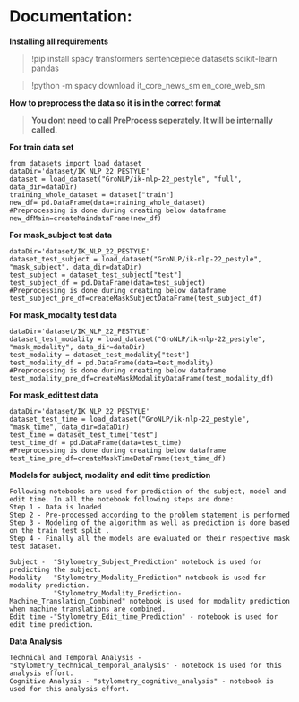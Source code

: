 # Documentation:

<b>Installing all requirements </b>
>!pip install spacy transformers sentencepiece datasets scikit-learn pandas

>!python -m spacy download it_core_news_sm en_core_web_sm

<b>How to preprocess the data so it is in the correct format </b>
>**You dont need to call PreProcess seperately. It will be internally called.**
><div>
    
<b>For train data set</b>

    from datasets import load_dataset
    dataDir='dataset/IK_NLP_22_PESTYLE'
    dataset = load_dataset("GroNLP/ik-nlp-22_pestyle", "full", data_dir=dataDir)
    training_whole_dataset = dataset["train"]
    new_df= pd.DataFrame(data=training_whole_dataset)
    #Preprocessing is done during creating below dataframe   
    new_dfMain=createMaindataFrame(new_df)


<b>For mask_subject test data</b>
    
    dataDir='dataset/IK_NLP_22_PESTYLE'
    dataset_test_subject = load_dataset("GroNLP/ik-nlp-22_pestyle", "mask_subject", data_dir=dataDir)
    test_subject = dataset_test_subject["test"]
    test_subject_df = pd.DataFrame(data=test_subject)
    #Preprocessing is done during creating below dataframe 
    test_subject_pre_df=createMaskSubjectDataFrame(test_subject_df)

<b>For mask_modality test data</b>
    
    dataDir='dataset/IK_NLP_22_PESTYLE'
    dataset_test_modality = load_dataset("GroNLP/ik-nlp-22_pestyle", "mask_modality", data_dir=dataDir)
    test_modality = dataset_test_modality["test"]
    test_modality_df = pd.DataFrame(data=test_modality)
    #Preprocessing is done during creating below dataframe 
    test_modality_pre_df=createMaskModalityDataFrame(test_modality_df)

<b>For mask_edit test data</b>
    
    dataDir='dataset/IK_NLP_22_PESTYLE'
    dataset_test_time = load_dataset("GroNLP/ik-nlp-22_pestyle", "mask_time", data_dir=dataDir)
    test_time = dataset_test_time["test"]
    test_time_df = pd.DataFrame(data=test_time)
    #Preprocessing is done during creating below dataframe 
    test_time_pre_df=createMaskTimeDataFrame(test_time_df)
    
    
<b>Models for subject, modality and edit time prediction</b>
    
    Following notebooks are used for prediction of the subject, model and edit time. In all the notebook following steps are done:
    Step 1 - Data is loaded
    Step 2 - Pre-processed according to the problem statement is performed 
    Step 3 - Modeling of the algorithm as well as prediction is done based on the train test split . 
    Step 4 - Finally all the models are evaluated on their respective mask test dataset.
    
    Subject -  "Stylometry_Subject_Prediction" notebook is used for predicting the subject.
    Modality - "Stylometry_Modality_Prediction" notebook is used for modality prediction.
               "Stylometry_Modality_Prediction-Machine_Translation_Combined" notebook is used for modality prediction when machine translations are combined.
    Edit time -"Stylometry_Edit_time_Prediction" - notebook is used for edit time prediction. 
    
<b>Data Analysis</b>  
    
    Technical and Temporal Analysis - "stylometry_technical_temporal_analysis" - notebook is used for this analysis effort.
    Cognitive Analysis - "stylometry_cognitive_analysis" - notebook is used for this analysis effort.

  </div>
   
